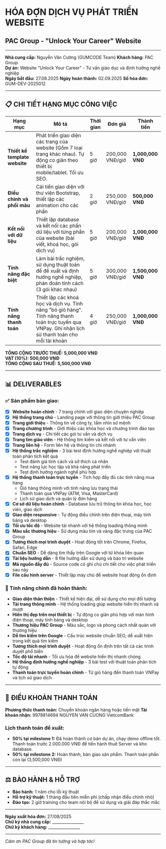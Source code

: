 # HÓA ĐỢN DỊCH VỤ PHÁT TRIỂN WEBSITE
## PAC Group - "Unlock Your Career" Website

---

**Nhà cung cấp:** Nguyễn Văn Cường (GUMCODE Team) 
**Khách hàng:** PAC Group  
**Dự án:** Website "Unlock Your Career" - Tư vấn giáo dục và định hướng nghề nghiệp  
**Ngày bắt đầu:** 27.08.2025
**Ngày hoàn thành:** 02.09.2025
**Số hóa đơn:** GUM-DEV-2025012

---

## 📋 CHI TIẾT HẠNG MỤC CÔNG VIỆC

| Hạng mục | Mô tả | Thời gian | Đơn giá | Thành tiền |
|----------|--------|-----------|---------|-------------|
| **Thiết kế template website** | Phát triển giao diện các trang của website (Gồm 7 loại trang khác nhau). Tự động co giãn theo thiết bị mobile/tablet. Tối ưu SEO. | 5 giờ | 200,000 VNĐ/giờ | **1,000,000 VNĐ** |
| **Điều chỉnh và phối màu** | Cải tiến giao diện với thư viện Bootstrap, thiết lập các animation cho các phần | 2 giờ | 250,000 VNĐ/giờ | **500,000 VNĐ** |
| **Kết nối với dữ liệu** | Thiết lập database và kết nối các phần dữ liệu với từng phần của website (bài viết, khoá học, gói dịch vụ) | 5 giờ | 200,000 VNĐ/giờ | **1,000,000 VNĐ** |
| **Tính năng đặc biệt** | Làm bài trắc nghiệm, sử dụng thuật toán để đề xuất và định hướng nghề nghiệp, phán đoán tính cách (3 gói khác nhau) | 5 giờ | 300,000 VNĐ/giờ | **1,500,000 VNĐ** |
| **Tính năng thanh toán** | Thiết lập các khoá học và dịch vụ. Tính năng "bỏ giỏ hàng". Tính năng thanh toán trực tuyến qua VNPay. Ghi nhận lịch sử thanh toán cho mỗi tài khoản | 4 giờ | 250,000 VNĐ/giờ | **1,000,000 VNĐ** |

**TỔNG CỘNG TRƯỚC THUẾ:** **5,000,000 VNĐ**  
**VAT (10%):** **500,000 VNĐ**  
**TỔNG CỘNG SAU THUẾ:** **5,500,000 VNĐ**

---

## 📊 DELIVERABLES

### ✅ Sản phẩm bàn giao:
- [x] **Website hoàn chỉnh** - 7 trang chính với giao diện chuyên nghiệp
- [x] **Hệ thống trang chủ** - Landing page với thông tin giới thiệu PAC Group  
- [x] **Trang giới thiệu** - Thông tin về công ty, tầm nhìn sứ mệnh
- [x] **Trang chương trình** - Giới thiệu các khóa học và chương trình đào tạo
- [x] **Trang dịch vụ** - Chi tiết các gói tư vấn và dịch vụ
- [x] **Trang tìm giáo viên** - Hệ thống tìm kiếm và kết nối với tư vấn viên
- [x] **Trang liên hệ** - Form liên hệ và thông tin chi nhánh
- [x] **Hệ thống trắc nghiệm** - 3 bài test định hướng nghề nghiệp với thuật toán phân tích kết quả
  - Test đánh giá tính cách và sở thích cá nhân
  - Test năng lực học tập và khả năng phát triển
  - Test định hướng ngành nghề phù hợp
- [x] **Hệ thống thanh toán trực tuyến** - Tích hợp đầy đủ các tính năng mua hàng
  - Giỏ hàng thông minh với tính năng lưu trạng thái
  - Thanh toán qua VNPay (ATM, Visa, MasterCard)
  - Lịch sử giao dịch và quản lý đơn hàng
- [x] **Cơ sở dữ liệu hoàn chỉnh** - Database lưu trữ thông tin khóa học, học viên, giao dịch
- [x] **Giao diện responsive** - Tự động điều chỉnh trên điện thoại, máy tính bảng và desktop
- [x] **Tối ưu tốc độ** - Website tải nhanh với hệ thống loading thông minh
- [x] **Màu sắc thương hiệu** - Sử dụng màu tím và vàng đặc trưng của PAC Group
- [x] **Tương thích mọi trình duyệt** - Hoạt động tốt trên Chrome, Firefox, Safari, Edge
- [x] **Chuẩn SEO** - Dễ dàng tìm thấy trên Google với từ khóa liên quan
- [x] **Tài liệu hướng dẫn** - 8 file hướng dẫn sử dụng và bảo trì website
- [x] **Mã nguồn đầy đủ** - Source code có ghi chú chi tiết cho việc phát triển sau này
- [x] **File cấu hình server** - Thiết lập máy chủ để website hoạt động ổn định

### 🎯 Tính năng chính đã hoàn thành:
- **Giao diện thân thiện** - Thiết kế hiện đại, dễ sử dụng cho mọi đối tượng
- **Tải trang thông minh** - Hệ thống loading giúp website hiển thị nhanh và mượt
- **Hiển thị đẹp trên mọi thiết bị** - Tự động co giãn phù hợp với màn hình điện thoại, máy tính bảng và desktop  
- **Thương hiệu PAC Group** - Màu sắc, logo và phong cách nhất quán với thương hiệu
- **Dễ tìm kiếm trên Google** - Cấu trúc website chuẩn SEO, dễ xuất hiện trong kết quả tìm kiếm
- **Tương thích mọi trình duyệt** - Hoạt động ổn định trên tất cả các trình duyệt phổ biến
- **Tốc độ tải nhanh** - Tối ưu hóa để website hiển thị nhanh chóng
- **Hệ thống định hướng nghề nghiệp** - 3 bài test với thuật toán phân tích tự động
- **Thanh toán trực tuyến hoàn chỉnh** - Từ giỏ hàng đến thanh toán VNPay và lịch sử giao dịch

---

## 📝 ĐIỀU KHOẢN THANH TOÁN

**Phương thức thanh toán:** Chuyển khoản ngân hàng hoặc tiền mặt
**Tài khoản nhận:** 
9978814694
NGUYEN VAN CUONG
VietcomBank

### Lịch thanh toán đề xuất:
- **50% tại milestone 1:** Đã hoàn thành cơ bản dự án, chạy demo offline tốt. Thanh toán trước 2.000.000 VNĐ để tiến hành thuê Server và kho database.
- **50% tại milestone 2:** Hoàn thành, bàn giao sản phẩm. Thanh toán phần còn lại (3,500,000 VNĐ)

---

## ⚖️ BẢO HÀNH & HỖ TRỢ

- **Bảo hành:** 1 năm cho lỗi kỹ thuật
- **Hỗ trợ kỹ thuật:** 1 tháng đầu tiên miễn phí (chấp nhận điều chỉnh nhỏ)
- **Đào tạo:** 2 giờ training cho team nội bộ để sử dụng và giải đáp thắc mắc

---

**Ngày xuất hóa đơn:** 27/08/2025  
**Chữ ký nhà cung cấp:** ________________  
**Chữ ký khách hàng:** ________________

---

*Cảm ơn PAC Group đã tin tưởng và hợp tác!*

